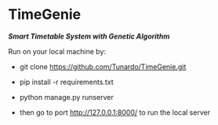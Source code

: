 # TimeGenie

***Smart Timetable System with Genetic Algorithm***

Run on your local machine by:

- git clone https://github.com/Tunardo/TimeGenie.git

- pip install -r requirements.txt

- python manage.py runserver

- then go to port http://127.0.0.1:8000/ to run the local server
